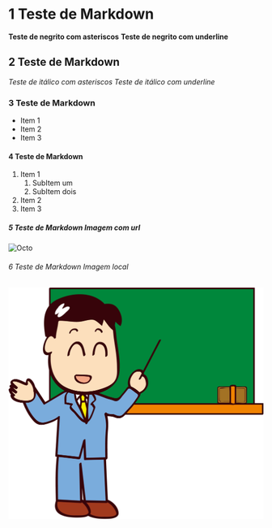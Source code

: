 # 1 Teste de Markdown 

**Teste de negrito com asteriscos**
__Teste de negrito com underline__


## 2 Teste de Markdown 

*Teste de itálico com asteriscos*
_Teste de itálico com underline_
### 3 Teste de Markdown 

* Item 1
* Item 2
* Item 3
#### 4 Teste de Markdown 

1. Item 1
   1. SubItem um
   1. SubItem dois
2. Item 2
3. Item 3
##### 5 Teste de Markdown Imagem com url

![Octo](https://myoctocat.com/assets/images/base-octocat.svg)
###### 6 Teste de Markdown Imagem local

![Profe](img/profe.png)